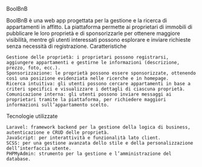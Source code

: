 BoolBnB

BoolBnB è una web app progettata per la gestione e la ricerca di appartamenti in affitto. La piattaforma permette ai proprietari di immobili di pubblicare le loro proprietà e di sponsorizzarle per ottenere maggiore visibilità, mentre gli utenti interessati possono esplorare e inviare richieste senza necessità di registrazione.
Caratteristiche

    Gestione delle proprietà: i proprietari possono registrarsi, aggiungere appartamenti e gestirne le informazioni (descrizione, prezzo, foto, ecc.).
    Sponsorizzazione: le proprietà possono essere sponsorizzate, ottenendo così una posizione evidenziata nelle ricerche e in homepage.
    Ricerca intuitiva: gli utenti possono cercare appartamenti in base a criteri specifici e visualizzare i dettagli di ciascuna proprietà.
    Comunicazione interna: gli utenti possono inviare messaggi ai proprietari tramite la piattaforma, per richiedere maggiori informazioni sull’appartamento scelto.

Tecnologie utilizzate

    Laravel: framework backend per la gestione della logica di business, autenticazione e CRUD delle proprietà.
    JavaScript: per interattività e funzionalità lato client.
    SCSS: per una gestione avanzata dello stile e della personalizzazione dell’interfaccia utente.
    PHPMyAdmin: strumento per la gestione e l’amministrazione del database.
